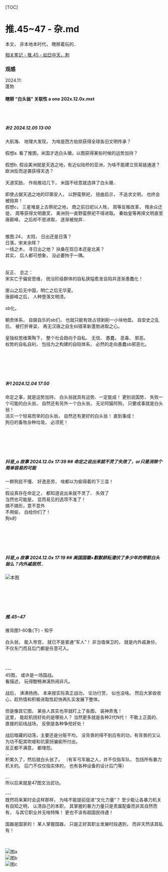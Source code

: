 [TOC] 

# 推.45~47 - 杂.md  

本文， 非本地本时代， 瞎掰着玩的.. <br> 

[相关笔记 - 推.45 - 如日中天，刺](./推.45%20-%20（此图乱序，已销毁）%20如日中天，刺.md) <br> 





### 观感 <br> 

2024.11: <br> 
蓬勃
#### 瞎掰 “白头翁” 关联性 a one     202x.12.0x.mxt  
<br> 
<br> 

##### 补2 2024.12.05 13:00 
大航海、 地理大发现， 为啥是西方劫掠获得全球各旧文明传承？ <br> 
<br> 
假想a. 看了推图，米国才选白头徽，以图获得某些时候的运势加持？ <br> 
<br> 
假想b. 假设美洲就是天选之地，有近似陆桥的亚洲，为啥不能建立贸易链通道？欧洲反而逆袭获得天选？ <br> 
<br> 
天道奖励， 作局推动几下， 米国不经意就选择了白头徽.. <br> 
<br> 
即使占据天选之地的印第安人， 以野蛮祭祀， 扭曲启示， 不追求文明， 也终会被抛弃！ <br> 
假想c， 三星堆是上古祭祀之地， 商之前旧祀以人牲， 周等反叛改革， 残余众迁徙， 周等获得文明嘉奖， 美洲则一直野蛮祭祀不得进取。 秦始皇等再择文明直至唐巅峰， 之后却不思进取， 逐渐被抛弃.. <br> 
<br> 
<br> 
推图.24， 太阳， 日出还是日落？ <br> 
日落，宋末余晖？ <br> 
一线之木， 寻日出之地？ 扶桑在现日本还是北美？ <br> 
其实， 后人都可想象， 没必要拘于一隅。 <br> 
<br> 
<br> 
反正、 总之： <br> 
宋实亡于偏安思维， 统治阶级群体的自私狭隘愈发自陷并逐渐愚蠢化！ <br> 
<br> 
崖山之后无中国，明亡之后无华夏。 <br> 
唐巅峰之后， 人种堕落文明溃。 <br> 
<br> 
sb化。 <br> 
<br> 
朝贡体系， 自娱自乐的sb们， 也就只能有效占领剥削一小块地盘。 自安史之乱后， 被打折脊梁， 再无汉唐之自生纠错革新蓬勃进取之心。  <br> 
<br> 
皇独权思维熏陶下， 整个社会趋向于自私、 无信、 愚蠢， 恶毒、 邪恶。 <br> 
权势的自私自利， 包括为之构建的自陷体系， 必然的走向愚蠢sb邪恶化。 <br> 
<br> 
<br> 
<br> 
<br> 
<br> 





##### 补1  2024.12.04 17:50 
命定之事，就是运势加持， 白头翁就具有运势、一定能成！ 更别说国势， 失败一个可能的白头翁， 自然还有另外一个白头翁， 无论阿猫阿狗， 只要成事就是白头翁！ <br>
消灭一个轻易而举的白头翁， 自然还有更好的白头翁！ 直到事成！  <br>
狗日的畜牲杂种垃圾， 必须死！ <br>
<br> 
<br> 
<br> 
<br> 
<br> 





##### 抖音_a 故事     2024.12.0x 17:39     ## 命定之说出来就不灵了失效了，or只是消除个简单容易的可能 
一群狗屁不懂、 好逸恶劳， 啥都以为偷得着的下三滥！<br>
...<br>
假设真存在命定之， 都知道说出来就不灵了、 失效了<br>
当然也可能是， 显而易见的选项不准了！<br>
搞不搞形，意不意外<br>
不用偷， 白给你们了！<br>
狗x的<br>
<br> 
<br> 
<br> 
<br> 
<br> 





##### 抖音_a 故事     2024.12.0x 17:19     ## 美国国徽+默默耕耘潜伏了多少年的带箭白头翁么？内外戚居然.. 
![本图](res/推.45~47-美国徽.jpg) <br> 
<br> 
<br> 
<br> 
<br> 
<br> 





##### 推.45~47
推背图1-60象(下) - 知乎 <br> 
<br> 
白头翁， 能入帝宫， 就已不是普通“军人”！ 非当值保卫的， 就是内外戚身份， 不仅东门而且后门都是任意可入。 <br> 
<br> 
<br> 


---  <br> 
45图， 或许是一场国战。  <br> 
看描述， 玩得酣畅淋漓热闹非凡。  <br> 
<br> 
战后， 沸沸扬扬。 本来按实际真正战功， 论功行赏， 似也没啥。 然后大家收收心，趁热情和积极进取性赶快再扎实发展下整体。  <br> 
<br> 
但是像其它图， 某些人其实也早就盯上了各图， 装神弄鬼！  <br> 
这里， 能趁机捞好处的是哪些人？ 当然更多就是各种2代N代！ 不敢上正面的、直接的前线战场， 反倒是各种争抢好处！  <br> 
<br> 
战后暗藏的动荡，主要还是分赃不均， 没背景的得不到应有的功，有背景的又认为功不配其吹嘘和坑蒙拐骗偷所付出。  <br> 
反正都不满意， 都埋怨。 <br> 
...  <br> 
积累久了，然后就白头翁了。 （有军弓军器之人，并不仅指军队， 包括所有暴力机关的。 后门不仅仅指实体的， 也有各种设备的设计后门等） <br> 
<br> 
...  <br> 
所以后来就是47图文治武功。 <br> 
<br> 
---  <br> 
既然将来某时会这样那样， 为啥不能提前促进“文化力量”？ 至少能让各暴力机关有自知之明， 认清自己的本职， 其掌握的暴力力量只是责属配备而非其自然而有， 与其它职业并无啥特殊！ 更也不该有超国民待遇！  <br> 
<br> 
国器是国家的！ 某人掌握国器， 只是正好其职业发展时段遇到， 而非天然该其私有！  <br> 
<br> 
<br> 


![图a](res/推.45~47a.jpg) <br> 
![图b](res/推.45~47b.jpg) <br> 
![图c](res/推.45~47c.jpg) <br> 
<br> 
<br> 
<br> 
